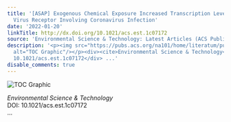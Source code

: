 ```yaml
---
title: '[ASAP] Exogenous Chemical Exposure Increased Transcription Levels of the Host
  Virus Receptor Involving Coronavirus Infection'
date: '2022-01-20'
linkTitle: http://dx.doi.org/10.1021/acs.est.1c07172
source: 'Environmental Science & Technology: Latest Articles (ACS Publications)'
description: '<p><img src="https://pubs.acs.org/na101/home/literatum/publisher/achs/journals/content/esthag/0/esthag.ahead-of-print/acs.est.1c07172/20220120/images/medium/es1c07172_0007.gif"
  alt="TOC Graphic"/></p><div><cite>Environmental Science & Technology</cite></div><div>DOI:
  10.1021/acs.est.1c07172</div> ...'
disable_comments: true
---
```

<p><img src="https://pubs.acs.org/na101/home/literatum/publisher/achs/journals/content/esthag/0/esthag.ahead-of-print/acs.est.1c07172/20220120/images/medium/es1c07172_0007.gif" alt="TOC Graphic"/></p><div><cite>Environmental Science & Technology</cite></div><div>DOI: 10.1021/acs.est.1c07172</div> ...